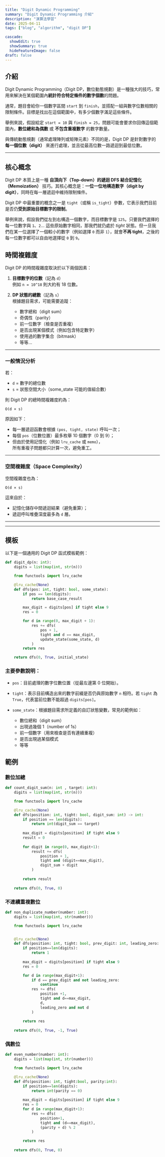 ```yaml
---
title: "Digit Dynamic Programming"
summary: "Digit Dynamic Programming 介紹"
description: "演算法學習"
date: 2025-04-11
tags: ["blog", "algorithm", "digit DP"]

cascade:
  showEdit: true
  showSummary: true
  hideFeatureImage: false
draft: false
---
```


## 介紹

Digit Dynamic Programming（Digit DP，數位動態規劃）是一種強大的技巧，常用來解決在某個範圍內**統計符合特定條件的數字個數**的問題。

通常，題目會給你一個數字區間 `start` 到 `finish`，並搭配一組與數字位數相關的限制條件。目標是找出在這個範圍中，有多少個數字滿足這些條件。

舉例來說，假設給定 `start = 10` 與 `finish = 25`，問題可能會要求你回傳這個範圍內，**數位總和為偶數** 或 **不包含重複數字** 的數字數量。

與傳統動態規劃（通常處理陣列或矩陣元素）不同的是，Digit DP 是針對數字的**每一個位數（digit）** 來進行處理，並且從最高位數一路遞迴到最低位數。

---

## 核心概念

Digit DP 本質上是一種 **自頂向下（Top-down）的遞迴 DFS 結合記憶化（Memoization）** 技巧。其核心概念是：**一位一位地構造數字（digit by digit）**，同時在每一層遞迴中維持限制條件。

Digit DP 中最重要的概念之一是 `tight`（或稱 `is_tight`）參數，它表示我們目前是否仍**受到原始目標數字的限制**。

舉例來說，假設我們從左到右構造一個數字，而目標數字是 `125`。只要我們選擇的每一位數字與 `1`、`2`… 這些原始數字相同，那我們就仍處於 *tight* 狀態。但一旦我們在某一位選擇了一個較小的數字（例如選擇 `0` 而非 `1`），就會**不再 tight**，之後的每一位數字都可以自由地選擇從 `0` 到 `9`。

## 時間複雜度

Digit DP 的時間複雜度取決於以下兩個因素：

1. **目標數字的位數**（記為 `d`）  
   例如 `n = 10^18` 則大約有 18 位數。

2. **DP 狀態的總數**（記為 `s`）  
   根據題目需求，可能需要追蹤：
   - 數字總和（digit sum）
   - 奇偶性（parity）
   - 前一位數字（檢查是否重複）
   - 是否出現某個模式（例如包含特定數字）
   - 使用過的數字集合（bitmask）
   - 等等...

---

### 一般情況分析

若：
- `d` = 數字的總位數
- `s` = 狀態空間大小（some_state 可能的值組合數）

則 Digit DP 的總時間複雜度約為：

```
O(d × s)
```

原因如下：
- 每一層遞迴函數會根據 `(pos, tight, state)` 呼叫一次；
- 每個 `pos`（位數位置）最多枚舉 10 個數字（0 到 9）；
- 但由於使用記憶化（例如 `lru_cache` 或 `memo`），  
  所有重複子問題都只計算一次，避免重工。

---

### 空間複雜度（Space Complexity）

空間複雜度也為：

```
O(d × s)
```

這來自於：
- 記憶化儲存中間遞迴結果（避免重算）；
- 遞迴呼叫堆疊深度最多為 `d` 層。

---

---

## 模板

以下是一個通用的 Digit DP 函式模板範例：
```python
def digit_dp(n: int):
    digits = list(map(int, str(n)))

    from functools import lru_cache

    @lru_cache(None)
    def dfs(pos: int, tight: bool, some_state):
        if pos == len(digits):
            return base_case_result

        max_digit = digits[pos] if tight else 9
        res = 0

        for d in range(0, max_digit + 1):
            res += dfs(
                pos + 1,
                tight and d == max_digit,
                update_state(some_state, d)
            )
        return res

    return dfs(0, True, initial_state)
```
### 主要參數說明：

- `pos`：目前處理的數字位數位置（從最左邊第 0 位開始）。

- `tight`：表示目前構造出來的數字前綴是否仍與原始數字 `n` 相符。若 `tight` 為 `True`，代表當前位數不能超過 `digits[pos]`。

- `some_state`：根據題目需求所定義的自訂狀態變數，常見的範例如：
  - 數位總和（digit sum）
  - 出現過幾個 1（number of 1s）
  - 前一個數字（用來檢查是否有連續重複）
  - 是否出現過某個模式
  - 等等

## 範例
### 數位加總

```python
def count_digit_sum(n: int , target: int):
    digits = list(map(int, str(n)))

    from functools import lru_cache

    @lru_cache(None)
    def dfs(position: int, tight: bool, digit_sum: int) -> int:
        if position == len(digits):
            return int(digit_sum == target)
        
        max_digit = digits[position] if tight else 9
        result = 0
        
        for digit in range(0, max_digit+1):
            result += dfs(
                position + 1,
                tight and (digit==max_digit),
                digit_sum + digit
            )
        
        return result
    
    return dfs(0, True, 0)
```
### 不連續重複數位
```python
def non_duplicate_number(number: int):
    digits = list(map(int, str(number)))

    from functools import lru_cache


    @lru_cache(None)
    def dfs(position: int, tight: bool, prev_digit: int, leading_zero: bool):
        if position==len(digits):
            return 1
        
        max_digit = digits[position] if tight else 9
        res = 0

        for d in range(max_digit+1):
            if d == prev_digit and not leading_zero:
                continue
            res += dfs(
                position +1,
                tight and d==max_digit,
                d,
                leading_zero and not d
            )
        
        return res
    
    return dfs(0, True, -1, True)
```

### 偶數位
```python
def even_number(number: int):
    digits = list(map(int, str(number)))

    from functools import lru_cache

    @lru_cache(None)
    def dfs(position: int, tight:bool, parity:int):
        if position==len(digits):
            return int(parity == 0)
        
        max_digit = digits[position] if tight else 9
        res = 0
        for d in range(max_digit+1):
            res += dfs(
                position+1,
                tight and (d==max_digit),
                (parity + d) % 2
            )

        return res
    
    return dfs(0, True, 0)
```
